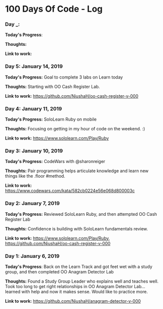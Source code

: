 # 100 Days Of Code - Log

### Day _: 
**Today's Progress**:

**Thoughts:**

**Link to work:**


### Day 5: January 14, 2019
**Today's Progress:** Goal to complete 3 labs on Learn today

**Thoughts:** Starting with OO Cash Register Lab.

**Link to work:** https://github.com/NiushaH/oo-cash-register-v-000


### Day 4: January 11, 2019
**Today's Progress:** SoloLearn Ruby on mobile

**Thoughts:** Focusing on getting in my hour of code on the weekend.  :)

**Link to work:** https://www.sololearn.com/Play/Ruby


### Day 3: January 10, 2019
**Today's Progress:** CodeWars with @sharonreiger

**Thoughts:** Pair programming helps articulate knowledge and learn new things like the .floor #method.

**Link to work:** https://www.codewars.com/kata/582cb0224e56e068d800003c


### Day 2: January 7, 2019
**Today's Progress:** Reviewed SoloLearn Ruby, and then attempted OO Cash Register Lab

**Thoughts:** Confidence is building with SoloLearn fundamentals review.

**Link to work:** https://www.sololearn.com/Play/Ruby, https://github.com/NiushaH/oo-cash-register-v-000


### Day 1: January 6, 2019

**Today's Progress**: Back on the Learn Track and got feet wet with a study group, and then completed OO Anagram Detector Lab

**Thoughts:** Found a Study Group Leader who explains well and teaches well.  Took too long to get right relationships in OO Anagram Detector Lab... learned with help and now it makes sense.  Would like to practice more.

**Link to work:** https://github.com/NiushaH/anagram-detector-v-000
